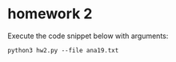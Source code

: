 # homework 2

Execute the code snippet below with arguments:
```
python3 hw2.py --file ana19.txt
```
